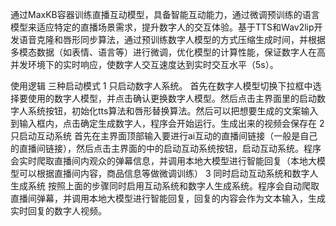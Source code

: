 通过MaxKB容器训练直播互动模型，具备智能互动能力，通过微调预训练的语言模型来适应特定的直播场景需求，提升数字人的交互体验。基于TTS和Wav2lip开发语音克隆和唇形同步算法，通过预训练数字人模型的方式压缩生成时间，并根据多模态数据（如表情、语言等）进行微调，优化模型的计算性能，保证数字人在高并发环境下的实时响应，使数字人交互速度达到实时交互水平（5s）。

使用逻辑
三种启动模式
1 只启动数字人系统。
首先在数字人模型切换下拉框中选择要使用的数字人模型，并点击确认更换数字人模型。然后点击主界面里的启动数字人系统按钮，初始化tts算法和唇形替换算法。然后可以把想要生成的文案输入到输入框内，点击确定生成数字人，程序会开始运行。生成出来的视频会保存在
2 只启动互动系统
首先在主界面顶部输入要进行ai互动的直播间链接（一般是自己的直播间链接），然后点击主界面的中的启动互动系统按钮，启动互动系统。程序会实时爬取直播间内观众的弹幕信息，并调用本地大模型进行智能回复（本地大模型可以根据直播间内容，商品信息等做微调训练）
3 同时启动互动系统和数字人生成系统
按照上面的步骤同时启用互动系统和数字人生成系统。程序会自动爬取直播间弹幕，并调用本地大模型进行智能回复，回复的内容会作为文本输入，生成实时回复的数字人视频。
